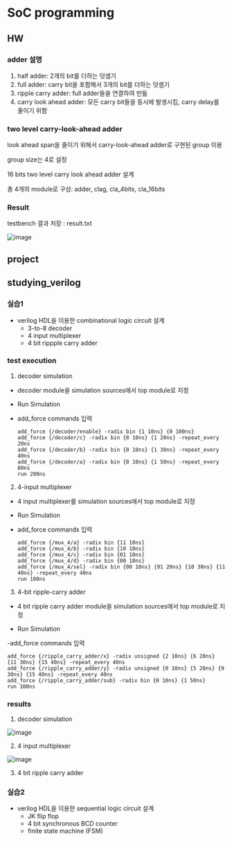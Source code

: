 # SoC programming

## HW

### adder 설명

1. half adder: 2개의 bit를 더하는 덧셈기
2. full adder: carry bit을 포함해서 3개의 bit를 더하는 덧셈기
3. ripple carry adder: full adder들을 연결하여 만듦
4. carry look ahead adder: 모든 carry bit들을 동시에 발생시킴, carry delay를 줄이기 위함

### two level carry-look-ahead adder

look ahead span을 줄이기 위해서 carry-look-ahead adder로 구현된 group 이용

group size는 4로 설정

16 bits two level carry look ahead adder 설계

총 4개의 module로 구성: adder, clag, cla_4bits, cla_16bits

### Result

testbench 결과 저장 : result.txt

![image](https://user-images.githubusercontent.com/45198475/98804939-37fe4780-245a-11eb-8a05-ab203929ce2d.png)


## project

## studying_verilog

### 실습1

- verilog HDL을 이용한 combinational logic circuit 설계
  - 3-to-8 decoder
  - 4 input multiplexer
  - 4 bit rippple carry adder

### test execution

1. decoder simulation

- decoder module을 simulation sources에서 top module로 지정

- Run Simulation

- add_force commands 입력
  ```
  add_force {/decoder/enable} -radix bin {1 10ns} {0 100ns}
  add_force {/decoder/c} -radix bin {0 10ns} {1 20ns} -repeat_every 20ns
  add_force {/decoder/b} -radix bin {0 10ns} {1 30ns} -repeat_every 40ns
  add_force {/decoder/a} -radix bin {0 10ns} {1 50ns} -repeat_every 80ns
  run 200ns
  ```
  
2. 4-input multiplexer

- 4 input multiplexer를 simulation sources에서 top module로 지정

- Run Simulation

- add_force commands 입력
  ```
  add_force {/mux_4/a} -radix bin {11 10ns}
  add_force {/mux_4/b} -radix bin {10 10ns}
  add_force {/mux_4/c} -radix bin {01 10ns}
  add_force {/mux_4/d} -radix bin {00 10ns}
  add_force {/mux_4/sel} -radix bin {00 10ns} {01 20ns} {10 30ns} {11 40ns} -repeat_every 40ns
  run 100ns
  ```

3. 4-bit ripple-carry adder

- 4 bit ripple carry adder module을 simulation sources에서 top module로 지정

- Run Simulation

-add_force commands 입력
  ```
  add_force {/ripple_carry_adder/x} -radix unsigned {2 10ns} {6 20ns} {11 30ns} {15 40ns} -repeat_every 40ns
  add_force {/ripple_carry_adder/y} -radix unsigned {0 10ns} {5 20ns} {9 30ns} {15 40ns} -repeat_every 40ns
  add_force {/ripple_carry_adder/sub} -radix bin {0 10ns} {1 50ns}
  run 100ns
  ```

### results

1. decoder simulation

![image](https://user-images.githubusercontent.com/45198475/98807309-ca541a80-245d-11eb-88ac-f8b67417f186.png)

2. 4 input multiplexer

![image](https://user-images.githubusercontent.com/45198475/98807914-b3fa8e80-245e-11eb-8557-927081279b99.png)

3. 4 bit ripple carry adder




### 실습2

- verilog HDL을 이용한 sequential logic circuit 설계
  - JK flip flop
  - 4 bit synchronous BCD counter
  - finite state machine (FSM)
